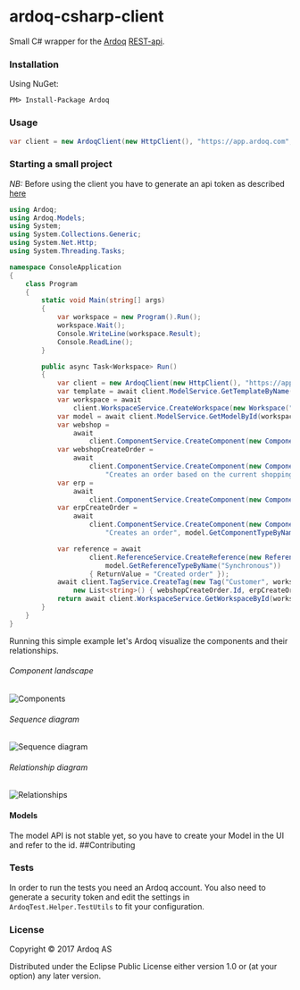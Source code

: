ardoq-csharp-client
===================

Small C# wrapper for the [Ardoq](http://ardoq.com) [REST-api](https://shared.ardoq.com/presentation/shared/57b014d69f2a267f3b4c9574/slide/0/).

### Installation
Using NuGet:

`PM> Install-Package Ardoq`

### Usage
```csharp
var client = new ArdoqClient(new HttpClient(), "https://app.ardoq.com", "api-token", "your-org-label");
```

### Starting a small project
*NB:* Before using the client you have to generate an api token as described [here](https://shared.ardoq.com/presentation/shared/57b014d69f2a267f3b4c9574/slide/0/)

```csharp
using Ardoq;
using Ardoq.Models;
using System;
using System.Collections.Generic;
using System.Net.Http;
using System.Threading.Tasks;

namespace ConsoleApplication
{
    class Program
    {
        static void Main(string[] args)
        {
            var workspace = new Program().Run();
            workspace.Wait();
            Console.WriteLine(workspace.Result);
            Console.ReadLine();
        }

        public async Task<Workspace> Run()
        {
            var client = new ArdoqClient(new HttpClient(), "https://app.ardoq.com", "insert-your-token-here", "your-organization-label");
            var template = await client.ModelService.GetTemplateByName("Application Service");
            var workspace = await
                client.WorkspaceService.CreateWorkspace(new Workspace("demo-workspace", template.Id, "My demo workspace"));
            var model = await client.ModelService.GetModelById(workspace.ComponentModel);
            var webshop =
                await
                    client.ComponentService.CreateComponent(new Component("Webshop", workspace.Id, "This is the webshop", model.GetComponentTypeByName("Application")));
            var webshopCreateOrder =
                await
                    client.ComponentService.CreateComponent(new Component("Create order", workspace.Id,
                        "Creates an order based on the current shoppingcat", model.GetComponentTypeByName("Service"), webshop.Id));
            var erp =
                await
                    client.ComponentService.CreateComponent(new Component("ERP", workspace.Id, "This is the ERP system", model.GetComponentTypeByName("Application")));
            var erpCreateOrder =
                await
                    client.ComponentService.CreateComponent(new Component("Create order", workspace.Id,
                        "Creates an order", model.GetComponentTypeByName("Service"), erp.Id));

            var reference = await
                    client.ReferenceService.CreateReference(new Reference(workspace.Id, "Order from cart", webshopCreateOrder.Id, erpCreateOrder.Id,
                        model.GetReferenceTypeByName("Synchronous"))
                    { ReturnValue = "Created order" });
            await client.TagService.CreateTag(new Tag("Customer", workspace.Id, "",
                new List<string>() { webshopCreateOrder.Id, erpCreateOrder.Id }, new List<string>() { reference.Id }));
            return await client.WorkspaceService.GetWorkspaceById(workspace.Id);
        }
    }
}

```

Running this simple example let's Ardoq visualize the components and their relationships.

###### Component landscape

![Components](https://s3-eu-west-1.amazonaws.com/ardoq-resources/public/comps.png)  

###### Sequence diagram

![Sequence diagram](https://s3-eu-west-1.amazonaws.com/ardoq-resources/public/sequence_diagram.png)

###### Relationship diagram

![Relationships](https://s3-eu-west-1.amazonaws.com/ardoq-resources/public/rels.png)

#### Models
The model API is not stable yet, so you have to create your Model in the UI and refer to the id.
##Contributing
### Tests
In order to run the tests you need an Ardoq account. You also need to generate a security token and edit the
settings in `ArdoqTest.Helper.TestUtils` to fit your configuration.
### License

Copyright © 2017 Ardoq AS

Distributed under the Eclipse Public License either version 1.0 or (at your option) any later version.
